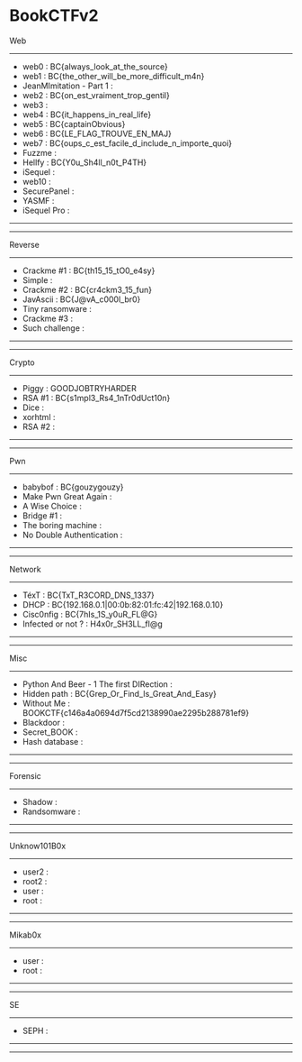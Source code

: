 # BookCTFv2

Web
__________________________________________________________
- web0 : BC{always_look_at_the_source}
- web1 : BC{the_other_will_be_more_difficult_m4n} 
- JeanMImitation - Part 1 : 
- web2 : BC{on_est_vraiment_trop_gentil}
- web3 : 
- web4 : BC{it_happens_in_real_life}
- web5 : BC{captainObvious}
- web6 : BC{LE_FLAG_TROUVE_EN_MAJ}
- web7 : BC{oups_c_est_facile_d_include_n_importe_quoi}
- Fuzzme :
- Hellfy : BC{Y0u_Sh4ll_n0t_P4TH}
- iSequel :
- web10 :
- SecurePanel :
- YASMF :
- iSequel Pro :
__________________________________________________________
__________________________________________________________

Reverse
__________________________________________________________
- Crackme #1 : BC{th15_15_tO0_e4sy}
- Simple : 
- Crackme #2 : BC{cr4ckm3_15_fun}
- JavAscii : BC{J@vA_c000l_br0}
- Tiny ransomware :
- Crackme #3 :
- Such challenge :
__________________________________________________________
__________________________________________________________

Crypto
__________________________________________________________
- Piggy : GOODJOBTRYHARDER
- RSA #1 : BC{s1mpl3_Rs4_1nTr0dUct10n}
- Dice :
- xorhtml :
- RSA #2 :
__________________________________________________________
__________________________________________________________

Pwn
__________________________________________________________
- babybof : BC{gouzygouzy}
- Make Pwn Great Again : 
- A Wise Choice :
- Bridge #1 :
- The boring machine :
- No Double Authentication :
__________________________________________________________
__________________________________________________________

Network
__________________________________________________________
- TéxT : BC{TxT_R3CORD_DNS_1337}
- DHCP : BC{192.168.0.1|00:0b:82:01:fc:42|192.168.0.10}
- Cisc0nfig : BC{7hIs_1S_y0uR_FL@G}
- Infected or not ? : H4x0r_SH3LL_fl@g
__________________________________________________________
__________________________________________________________

Misc
__________________________________________________________
- Python And Beer - 1 The first DIRection : 
- Hidden path : BC{Grep_Or_Find_Is_Great_And_Easy}
- Without Me : BOOKCTF{c146a4a0694d7f5cd2138990ae2295b288781ef9}
- Blackdoor :
- Secret_BOOK :
- Hash database :
__________________________________________________________
__________________________________________________________

Forensic
__________________________________________________________
- Shadow :
- Randsomware :
__________________________________________________________
__________________________________________________________

Unknow101B0x
__________________________________________________________
- user2 :
- root2 :
- user : 
- root :
__________________________________________________________
__________________________________________________________

Mikab0x
__________________________________________________________
- user :
- root :
__________________________________________________________
__________________________________________________________

SE
__________________________________________________________
- SEPH :
__________________________________________________________
__________________________________________________________




